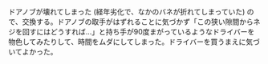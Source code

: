 ドアノブが壊れてしまった (経年劣化で、なかのバネが折れてしまっていた) ので、交換する。ドアノブの取手がはずれることに気づかず「この狭い隙間からネジを回すにはどうすれば...」と持ち手が90度まがっているようなドライバーを物色してみたりして、時間をムダにしてしまった。ドライバーを買うまえに気づいてよかった。
